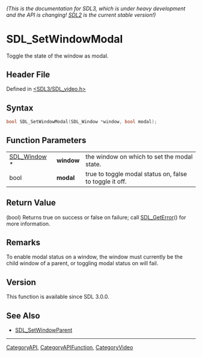 ###### (This is the documentation for SDL3, which is under heavy development and the API is changing! [SDL2](https://wiki.libsdl.org/SDL2/) is the current stable version!)
# SDL_SetWindowModal

Toggle the state of the window as modal.

## Header File

Defined in [<SDL3/SDL_video.h>](https://github.com/libsdl-org/SDL/blob/main/include/SDL3/SDL_video.h)

## Syntax

```c
bool SDL_SetWindowModal(SDL_Window *window, bool modal);
```

## Function Parameters

|                            |            |                                                         |
| -------------------------- | ---------- | ------------------------------------------------------- |
| [SDL_Window](SDL_Window) * | **window** | the window on which to set the modal state.             |
| bool                       | **modal**  | true to toggle modal status on, false to toggle it off. |

## Return Value

(bool) Returns true on success or false on failure; call
[SDL_GetError](SDL_GetError)() for more information.

## Remarks

To enable modal status on a window, the window must currently be the child
window of a parent, or toggling modal status on will fail.

## Version

This function is available since SDL 3.0.0.

## See Also

- [SDL_SetWindowParent](SDL_SetWindowParent)

----
[CategoryAPI](CategoryAPI), [CategoryAPIFunction](CategoryAPIFunction), [CategoryVideo](CategoryVideo)

